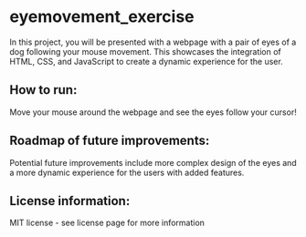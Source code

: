 # eyemovement_exercise
In this project, you will be presented with a webpage with a pair of eyes of a dog following your mouse movement.
This showcases the integration of HTML, CSS, and JavaScript to create a dynamic experience for the user. 

<h2>How to run:</h2> 
Move your mouse around the webpage and see the eyes follow your cursor!

<h2>Roadmap of future improvements:</h2>
Potential future improvements include more complex design of the eyes and a more dynamic experience for the users with added features. 

<h2>License information:</h2>
MIT license - see license page for more information
